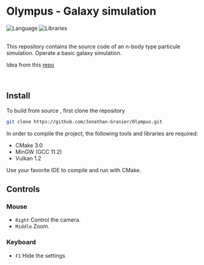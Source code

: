 # Olympus - Galaxy simulation

![Language](https://img.shields.io/badge/Language-C%2B%2B-0052cf)
![Libraries](https://img.shields.io/badge/Libraries-Vulkan_-00cf2c)


<br/>
This repository contains the source code of an n-body type particule simulation. Operate a basic galaxy simulation.

Idea from this [repo](https://github.com/angeluriot/Galaxy_simulation)

<br/>

## Install

To build from source , first clone the repository
```bash
git clone https://github.com/Jonathan-Granier/Olympus.git
```
In order to compile the project, the following tools and libraries are required:
* CMake 3.0
* MinGW (GCC 11.2)
* Vulkan 1.2

Use your favorite IDE to compile and run with CMake. 

## Controls
### Mouse
* `Right`   Control the camera.
* `Middle`  Zoom.

### Keyboard
* `F1` Hide the settings 

